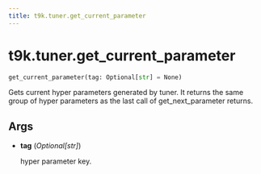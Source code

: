 ```yaml
---
title: t9k.tuner.get_current_parameter
---
```


# t9k.tuner.get_current_parameter

```python
get_current_parameter(tag: Optional[str] = None)
```

Gets current hyper parameters generated by tuner. It returns the same group of hyper parameters as the last call of get_next_parameter returns.

## Args

* **tag** (*Optional[str]*)

    hyper parameter key.
